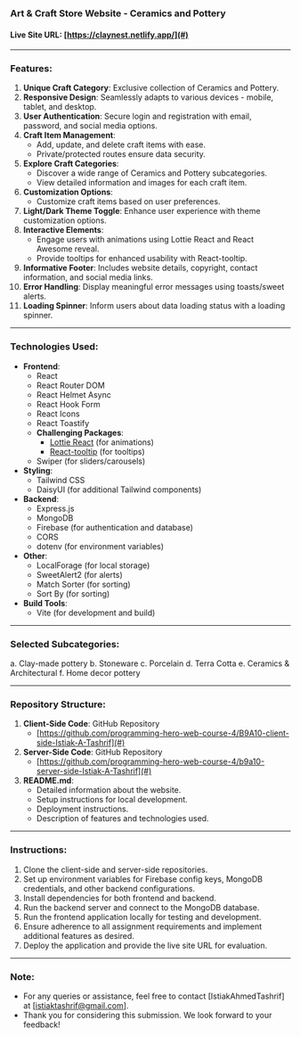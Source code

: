 ### Art & Craft Store Website - Ceramics and Pottery

#### Live Site URL: [https://claynest.netlify.app/](#)

---

### Features:
1. **Unique Craft Category**: Exclusive collection of Ceramics and Pottery.
2. **Responsive Design**: Seamlessly adapts to various devices - mobile, tablet, and desktop.
3. **User Authentication**: Secure login and registration with email, password, and social media options.
4. **Craft Item Management**:
   - Add, update, and delete craft items with ease.
   - Private/protected routes ensure data security.
5. **Explore Craft Categories**:
   - Discover a wide range of Ceramics and Pottery subcategories.
   - View detailed information and images for each craft item.
6. **Customization Options**:
   - Customize craft items based on user preferences.
7. **Light/Dark Theme Toggle**: Enhance user experience with theme customization options.
8. **Interactive Elements**:
   - Engage users with animations using Lottie React and React Awesome reveal.
   - Provide tooltips for enhanced usability with React-tooltip.
9. **Informative Footer**: Includes website details, copyright, contact information, and social media links.
10. **Error Handling**: Display meaningful error messages using toasts/sweet alerts.
11. **Loading Spinner**: Inform users about data loading status with a loading spinner.

---

### Technologies Used:
- **Frontend**:
  - React
  - React Router DOM
  - React Helmet Async
  - React Hook Form
  - React Icons
  - React Toastify
  - **Challenging Packages**:
    - [Lottie React](https://www.npmjs.com/package/lottie-react) (for animations)
    - [React-tooltip](https://www.npmjs.com/package/react-tooltip) (for tooltips)
  - Swiper (for sliders/carousels)
- **Styling**:
  - Tailwind CSS
  - DaisyUI (for additional Tailwind components)
- **Backend**:
  - Express.js
  - MongoDB
  - Firebase (for authentication and database)
  - CORS
  - dotenv (for environment variables)
- **Other**:
  - LocalForage (for local storage)
  - SweetAlert2 (for alerts)
  - Match Sorter (for sorting)
  - Sort By (for sorting)
- **Build Tools**:
  - Vite (for development and build)
  
---

### Selected Subcategories:
a. Clay-made pottery
b. Stoneware
c. Porcelain
d. Terra Cotta
e. Ceramics & Architectural
f. Home decor pottery

---

### Repository Structure:
1. **Client-Side Code**: GitHub Repository
   - [https://github.com/programming-hero-web-course-4/B9A10-client-side-Istiak-A-Tashrif](#)
2. **Server-Side Code**: GitHub Repository
   - [https://github.com/programming-hero-web-course-4/b9a10-server-side-Istiak-A-Tashrif](#)
3. **README.md**:
   - Detailed information about the website.
   - Setup instructions for local development.
   - Deployment instructions.
   - Description of features and technologies used.

---

### Instructions:
1. Clone the client-side and server-side repositories.
2. Set up environment variables for Firebase config keys, MongoDB credentials, and other backend configurations.
3. Install dependencies for both frontend and backend.
4. Run the backend server and connect to the MongoDB database.
5. Run the frontend application locally for testing and development.
6. Ensure adherence to all assignment requirements and implement additional features as desired.
7. Deploy the application and provide the live site URL for evaluation.

---

### Note:
- For any queries or assistance, feel free to contact [IstiakAhmedTashrif] at [istiaktashrif@gmail.com].
- Thank you for considering this submission. We look forward to your feedback!
